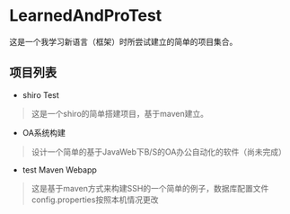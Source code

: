 # LearnedAndProTest
这是一个我学习新语言（框架）时所尝试建立的简单的项目集合。

## 项目列表

- shiro Test

> 这是一个shiro的简单搭建项目，基于maven建立。

-  OA系统构建

> 设计一个简单的基于JavaWeb下B/S的OA办公自动化的软件（尚未完成）

-  test Maven Webapp

> 这是基于maven方式来构建SSH的一个简单的例子，数据库配置文件config.properties按照本机情况更改

